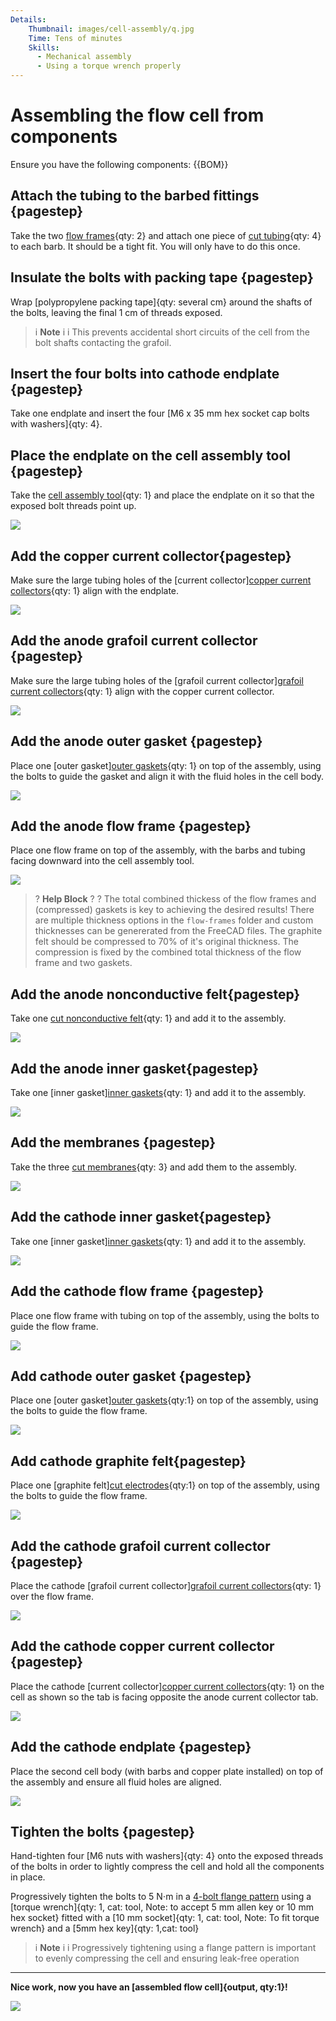 ```yaml
---
Details:
    Thumbnail: images/cell-assembly/q.jpg
    Time: Tens of minutes
    Skills:
      - Mechanical assembly
      - Using a torque wrench properly
---
```

<!-- There should be only one Header per page. You do not need to use all the keys -->
# Assembling the flow cell from components

Ensure you have the following components:
{{BOM}}

## Attach the tubing to the barbed fittings {pagestep}

Take the two [flow frames](fromstep){qty: 2} and attach one piece of [cut tubing](fromstep){qty: 4} to each barb. It should be a tight fit. You will only have to do this once.

## Insulate the bolts with packing tape {pagestep}

Wrap [polypropylene packing tape]{qty: several cm} around the shafts of the bolts, leaving the final 1 cm of threads exposed. 

>i **Note** 
>i
>i This prevents accidental short circuits of the cell from the bolt shafts contacting the grafoil.

## Insert the four bolts into cathode endplate {pagestep}

Take one endplate and insert the four [M6 x 35 mm hex socket cap bolts with washers]{qty: 4}.

## Place the endplate on the cell assembly tool {pagestep}

Take the [cell assembly tool](fromstep){qty: 1} and place the endplate on it so that the exposed bolt threads point up.

![](images/cell-assembly/a.jpg)

## Add the copper current collector{pagestep}

Make sure the large tubing holes of the [current collector][copper current collectors](fromstep){qty: 1} align with the endplate.

![](images/cell-assembly/b.jpg)

## Add the anode grafoil current collector {pagestep}

Make sure the large tubing holes of the [grafoil current collector][grafoil current collectors](fromstep){qty: 1} align with the copper current collector.

![](images/cell-assembly/c.jpg)

## Add the anode outer gasket {pagestep}

Place one [outer gasket][outer gaskets](fromstep){qty: 1} on top of the assembly, using the bolts to guide the gasket and align it with the fluid holes in the cell body.

![](images/cell-assembly/d.jpg)

## Add the anode flow frame {pagestep}

Place one flow frame on top of the assembly, with the barbs and tubing facing downward into the cell assembly tool.

![](images/cell-assembly/e.jpg)

>? **Help Block** 
>?
>? The total combined thickess of the flow frames and (compressed) gaskets is key to achieving the desired results! There are multiple thickness options in the `flow-frames` folder and custom thicknesses can be genererated from the FreeCAD files. The graphite felt should be compressed to 70% of it's original thickness. The compression is fixed by the combined total thickness of the flow frame and two gaskets.

## Add the anode nonconductive felt{pagestep}

Take one [cut nonconductive felt](fromstep){qty: 1} and add it to the assembly.

![](images/cell-assembly/f.jpg)

## Add the anode inner gasket{pagestep}

Take one [inner gasket][inner gaskets](fromstep){qty: 1} and add it to the assembly.

![](images/cell-assembly/g.jpg)

## Add the membranes {pagestep}

Take the three [cut membranes](fromstep){qty: 3} and add them to the assembly.

![](images/cell-assembly/h.jpg)


## Add the cathode inner gasket{pagestep}

Take one [inner gasket][inner gaskets](fromstep){qty: 1} and add it to the assembly.

![](images/cell-assembly/i.jpg)

## Add the cathode flow frame {pagestep}

Place one flow frame with tubing on top of the assembly, using the bolts to guide the flow frame.

![](images/cell-assembly/k.jpg)

## Add cathode outer gasket {pagestep}

Place one [outer gasket][outer gaskets](fromstep){qty:1} on top of the assembly, using the bolts to guide the flow frame.

![](images/cell-assembly/l.jpg)

## Add cathode graphite felt{pagestep}

Place one [graphite felt][cut electrodes](fromstep){qty:1} on top of the assembly, using the bolts to guide the flow frame.

![](images/cell-assembly/m.jpg)

## Add the cathode grafoil current collector {pagestep}

Place the cathode [grafoil current collector][grafoil current collectors](fromstep){qty: 1} over the flow frame.

![](images/cell-assembly/n.jpg)

## Add the cathode copper current collector {pagestep}

Place the cathode [current collector][copper current collectors](fromstep){qty: 1} on the cell as shown so the tab is facing opposite the anode current collector tab.

![](images/cell-assembly/o.jpg)

## Add the cathode endplate {pagestep}

Place the second cell body (with barbs and copper plate installed) on top of the assembly and ensure all fluid holes are aligned. 

![](images/cell-assembly/p.jpg)

## Tighten the bolts {pagestep}

Hand-tighten four [M6 nuts with washers]{qty: 4} onto the exposed threads of the bolts in order to lightly compress the cell and hold all the components in place.

Progressively tighten the bolts to 5 N⋅m in a [4-bolt flange pattern](https://www.flangeboltchart.com/torque-patterns/4-bolt-torque-pattern) using a [torque wrench]{qty: 1, cat: tool, Note: to accept 5 mm allen key or 10 mm hex socket} fitted with a [10 mm socket]{qty: 1, cat: tool, Note: To fit torque wrench} and a [5mm hex key]{qty: 1,cat: tool}

>i **Note** 
>i
>i Progressively tightening using a flange pattern is important to evenly compressing the cell and ensuring leak-free operation



-------------------------------------------------------------

**Nice work, now you have an [assembled flow cell]{output, qty:1}!**

![](images/cell-assembly/q.jpg)



